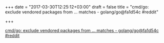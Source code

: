 +++
date = "2017-03-30T12:25:12+03:00"
draft = false
title = "cmd/go: exclude vendored packages from ... matches - golang/go@fa1d54c  #reddit"

+++

<p><a href="https://t.co/pyvkwFQFx1">cmd/go: exclude vendored packages from ... matches - golang/go@fa1d54c  #reddit</a></p>